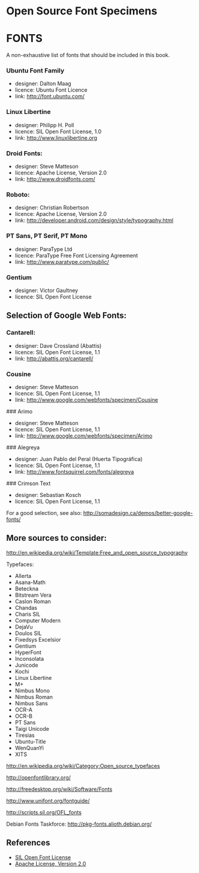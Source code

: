 Open Source Font Specimens
==========================

# FONTS

A non-exhaustive list of fonts that should be included in this book.

### Ubuntu Font Family 
* designer: Dalton Maag
* licence: Ubuntu Font Licence
* link: http://font.ubuntu.com/  

### Linux Libertine
* designer: Philipp H. Poll
* licence: SIL Open Font License, 1.0
* link: http://www.linuxlibertine.org

### Droid Fonts: 
* designer: Steve Matteson
* licence: Apache License, Version 2.0
* link: http://www.droidfonts.com/

### Roboto: 
* designer: Christian Robertson
* licence: Apache License, Version 2.0
* link: http://developer.android.com/design/style/typography.html

### PT Sans, PT Serif, PT Mono
* designer: ParaType Ltd 
* licence: ParaType Free Font Licensing Agreement
* link: http://www.paratype.com/public/

### Gentium
* designer: Victor Gaultney
* licence: SIL Open Font License

## Selection of Google Web Fonts:

### Cantarell: 
* designer: Dave Crossland (Abattis)
* licence: SIL Open Font License, 1.1
* link: http://abattis.org/cantarell/

### Cousine
* designer: Steve Matteson
* licence: SIL Open Font License, 1.1
* link: http://www.google.com/webfonts/specimen/Cousine

### Arimo
* designer: Steve Matteson
* licence: SIL Open Font License, 1.1
* link: http://www.google.com/webfonts/specimen/Arimo

### Alegreya
* designer: Juan Pablo del Peral (Huerta Tipográfica)
* licence: SIL Open Font License, 1.1
* link: http://www.fontsquirrel.com/fonts/alegreya

### Crimson Text
* designer: Sebastian Kosch
* licence: SIL Open Font License, 1.1

For a good selection, see also:
http://somadesign.ca/demos/better-google-fonts/

## More sources to consider:

http://en.wikipedia.org/wiki/Template:Free_and_open_source_typography

Typefaces: 
    
* Allerta
* Asana-Math
* Beteckna
* Bitstream Vera
* Caslon Roman
* Chandas
* Charis SIL
* Computer Modern
* DejaVu
* Doulos SIL
* Fixedsys Excelsior
* Gentium
* HyperFont
* Inconsolata
* Junicode
* Kochi
* Linux Libertine
* M+
* Nimbus Mono
* Nimbus Roman
* Nimbus Sans
* OCR-A
* OCR-B
* PT Sans
* Taigi Unicode
* Tiresias
* Ubuntu-Title
* WenQuanYi
* XITS

http://en.wikipedia.org/wiki/Category:Open_source_typefaces

http://openfontlibrary.org/

http://freedesktop.org/wiki/Software/Fonts

http://www.unifont.org/fontguide/

http://scripts.sil.org/OFL_fonts

Debian Fonts Taskforce: http://pkg-fonts.alioth.debian.org/

## References

* [SIL Open Font License](http://scripts.sil.org/OFL)
* [Apache License, Version 2.0](http://www.apache.org/licenses/LICENSE-2.0)